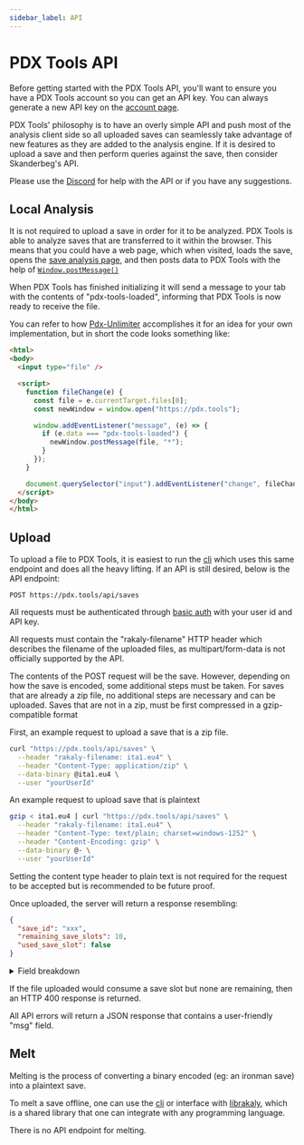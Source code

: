 ```yaml
---
sidebar_label: API
---
```


# PDX Tools API

Before getting started with the PDX Tools API, you'll want to ensure you
have a PDX Tools account so you can get an API key. You can always
generate a new API key on the [account page](pathname:///account).

PDX Tools' philosophy is to have an overly simple API and push most of
the analysis client side so all uploaded saves can seamlessly take
advantage of new features as they are added to the analysis engine. If
it is desired to upload a save and then perform queries against the
save, then consider Skanderbeg's API.

Please use the [Discord](https://discord.gg/rCpNWQW) for help
with the API or if you have any suggestions.

## Local Analysis

It is not required to upload a save in order for it to be analyzed. PDX Tools is
able to analyze saves that are transferred to it within the browser. This means
that you could have a web page, which when visited, loads the save, opens the
[save analysis page](/), and then posts data to PDX Tools with the help of
[`Window.postMessage()`](https://developer.mozilla.org/en-US/docs/Web/API/Window/postMessage)

When PDX Tools has finished initializing it will send a message to your
tab with the contents of "pdx-tools-loaded", informing that PDX Tools is
now ready to receive the file.

You can refer to how [Pdx-Unlimiter](https://github.com/crschnick/pdx_unlimiter/blob/938af410955437f8232de61d4a4755f0357e01b8/resources/web/pdx_tools.html)
accomplishes it for an idea for your own implementation, but in short
the code looks something like:

```html
<html>
<body>
  <input type="file" />

  <script>
    function fileChange(e) {
      const file = e.currentTarget.files[0];
      const newWindow = window.open("https://pdx.tools");

      window.addEventListener("message", (e) => {
        if (e.data === "pdx-tools-loaded") {
          newWindow.postMessage(file, "*");
        }
      });
    }

    document.querySelector("input").addEventListener("change", fileChange);
  </script>
</body>
</html>
```

## Upload

To upload a file to PDX Tools, it is easiest to run the [cli](https://github.com/rakaly/cli) which uses
this same endpoint and does all the heavy lifting. If an API is still
desired, below is the API endpoint:

```plain
POST https://pdx.tools/api/saves
```

All requests must be authenticated through [basic auth](https://en.wikipedia.org/wiki/Basic_access_authentication)
with your user id and API key.

All requests must contain the "rakaly-filename" HTTP header which
describes the filename of the uploaded files, as multipart/form-data is
not officially supported by the API.

The contents of the POST request will be the save. However, depending on
how the save is encoded, some additional steps must be taken. For saves
that are already a zip file, no additional steps are necessary and can
be uploaded. Saves that are not in a zip, must be first compressed in a
gzip-compatible format

First, an example request to upload a save that is a zip file.

```bash
curl "https://pdx.tools/api/saves" \
  --header "rakaly-filename: ita1.eu4" \
  --header "Content-Type: application/zip" \
  --data-binary @ita1.eu4 \
  --user "yourUserId"
```

An example request to upload save that is plaintext

```bash
gzip < ita1.eu4 | curl "https://pdx.tools/api/saves" \
  --header "rakaly-filename: ita1.eu4" \
  --header "Content-Type: text/plain; charset=windows-1252" \
  --header "Content-Encoding: gzip" \
  --data-binary @- \
  --user "yourUserId"
```

Setting the content type header to plain text is not required for the
request to be accepted but is recommended to be future proof.

Once uploaded, the server will return a response resembling:

```json
{
  "save_id": "xxx",
  "remaining_save_slots": 10,
  "used_save_slot": false
}
```

<details>
  <summary>Field breakdown</summary>
  <dl>
    <dt>save_id</dt>
    <dd>
      The unique identifier for the uploaded save. The save will be publicly
      hosted at /eu4/saves/xxx
    </dd>
    <dt>remaining_save_slots</dt>
    <dd>
      Informs the request how many save slots remain. By default all
      accounts have 100 save slots.
    </dd>
    <dt>used_save_slot</dt>
    <dd>
      Describes if the previous request consumed a save slot. Uploads
      consume a save slot if the save does not set a top 10 record for an
      achievement
    </dd>
  </dl>
</details>

If the file uploaded would consume a save slot but none are remaining,
then an HTTP 400 response is returned.

All API errors will return a JSON response that contains a user-friendly
"msg" field.

## Melt

Melting is the process of converting a binary encoded (eg: an ironman
save) into a plaintext save.

To melt a save offline, one can use the [cli](https://github.com/rakaly/cli) or interface with
[librakaly](https://github.com/rakaly/librakaly), which is a
shared library that one can integrate with any programming language.

There is no API endpoint for melting.
